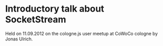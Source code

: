 # Introductory talk about SocketStream

Held on 11.09.2012 on the cologne.js user meetup at CoWoCo cologne by Jonas Ulrich.